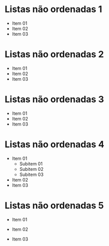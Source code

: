 # Listas não ordenadas 1

* Item 01
* Item 02
* Item 03

# Listas não ordenadas 2

- Item 01
- Item 02
- Item 03

# Listas não ordenadas 3

+ Item 01
+ Item 02
+ Item 03

# Listas não ordenadas 4

* Item 01
  * Subitem 01
  * Subitem 02
  + Subitem 03
* Item 02
* Item 03

# Listas não ordenadas 5

* Item 01

* Item 02

* Item 03